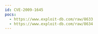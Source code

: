 ```yaml
---
id: CVE-2009-1645
pocs:
  - https://www.exploit-db.com/raw/8633
  - https://www.exploit-db.com/raw/8634
---
```

